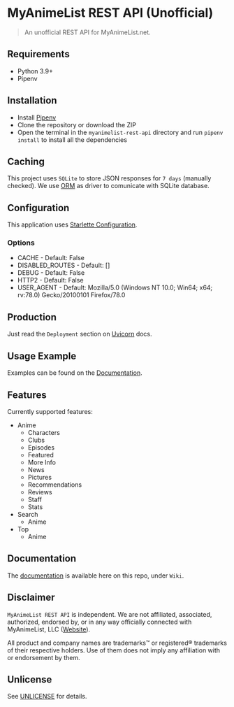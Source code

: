 # MyAnimeList REST API (Unofficial)

> An unofficial REST API for MyAnimeList.net.

## Requirements

- Python 3.9+
- Pipenv

## Installation

- Install [Pipenv](https://pypi.org/project/pipenv/)
- Clone the repository or download the ZIP
- Open the terminal in the `myanimelist-rest-api` directory and run `pipenv install` to install all the dependencies

## Caching

This project uses `SQLite` to store JSON responses for `7 days` (manually checked). We use [ORM](https://github.com/encode/orm) as driver to comunicate with SQLite database.

## Configuration

This application uses [Starlette Configuration](https://www.starlette.io/config/).

### Options

- CACHE - Default: False
- DISABLED_ROUTES - Default: []
- DEBUG - Default: False
- HTTP2 - Default: False
- USER_AGENT - Default: Mozilla/5.0 (Windows NT 10.0; Win64; x64; rv:78.0) Gecko/20100101 Firefox/78.0

## Production

Just read the `Deployment` section on [Uvicorn](https://www.uvicorn.org/deployment/) docs.

## Usage Example

Examples can be found on the [Documentation](#Documentation).

## Features

Currently supported features:

- Anime
  - Characters
  - Clubs
  - Episodes
  - Featured
  - More Info
  - News
  - Pictures
  - Recommendations
  - Reviews
  - Staff
  - Stats
- Search
  - Anime
- Top
  - Anime

## Documentation

The [documentation](https://github.com/Nearata/myanimelist-rest-api/wiki) is available here on this repo, under `Wiki`.

## Disclaimer

`MyAnimeList REST API` is independent. We are not affiliated, associated, authorized, endorsed by, or in any way officially connected with MyAnimeList, LLC ([Website](https://myanimelist.net/)).

All product and company names are trademarks™ or registered® trademarks of their respective holders. Use of them does not imply any affiliation with or endorsement by them.

## Unlicense

See [UNLICENSE](UNLICENSE) for details.
